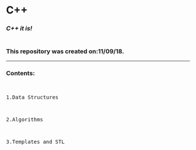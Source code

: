 <h1>C++</h1>

<h3><i>C++ it is!</i><h3>
<br>
This repository was created on<b>:</b></i>11/09/18</i>.
<hr>
<h3>Contents<b>:</b></h3>
<br><pre>1.Data Structures</pre>
<br><pre>2.Algorithms</pre>
<br><pre>3.Templates and STL</pre>

